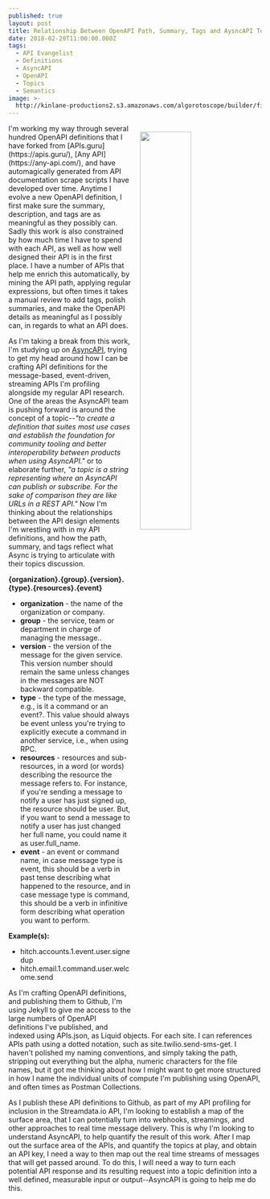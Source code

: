 ```yaml
---
published: true
layout: post
title: Relationship Between OpenAPI Path, Summary, Tags and AysncAPI Topics
date: 2018-02-20T11:00:00.000Z
tags:
  - API Evangelist
  - Definitions
  - AsyncAPI
  - OpenAPI
  - Topics
  - Semantics
image: >-
  http://kinlane-productions2.s3.amazonaws.com/algorotoscope/builder/filtered/23_160_800_500_0_max_0_-5_-1.jpg
---
```

<p><img src="http://kinlane-productions2.s3.amazonaws.com/algorotoscope/builder/filtered/23_160_800_500_0_max_0_-5_-1.jpg" align="right" width="45%" style="padding: 15px;" /></p>I'm working my way through several hundred OpenAPI definitions that I have forked from [APIs.guru](https://apis.guru/), [Any API](https://any-api.com/), and have automagically generated from API documentation scrape scripts I have developed over time. Anytime I evolve a new OpenAPI definition, I first make sure the summary, description, and tags are as meaningful as they possibly can. Sadly this work is also constrained by how much time I have to spend with each API, as well as how well designed their API is in the first place. I have a number of APIs that help me enrich this automatically, by mining the API path, applying regular expressions, but often times it takes a manual review to add tags, polish summaries, and make the OpenAPI details as meaningful as I possibly can, in regards to what an API does.

As I'm taking a break from this work, I'm studying up on [AsyncAPI](https://www.asyncapi.com/), trying to get my head around how I can be crafting API definitions for the message-based, event-driven, streaming APIs I'm profiling alongside my regular API research. One of the areas the AsyncAPI team is pushing forward is around the concept of a topic--_"to create a definition that suites most use cases and establish the foundation for community tooling and better interoperability between products when using AsyncAPI."_ or to elaborate further, _"a topic is a string representing where an AsyncAPI can publish or subscribe. For the sake of comparison they are like URLs in a REST API."_ Now I'm thinking about the relationships between the API design elements I'm wrestling with in my API definitions, and how the path, summary, and tags reflect what Async is trying to articulate with their topics discussion.

**{organization}.{group}.{version}.{type}.{resources}.{event}**

- **organization** - the name of the organization or company.
- **group** - the service, team or department in charge of managing the message..
- **version** - the version of the message for the given service. This version number should remain the same unless changes in the messages are NOT backward compatible.
- **type** - the type of the message, e.g., is it a command or an event?. This value should always be event unless you're trying to explicitly execute a command in another service, i.e., when using RPC.
- **resources** - resources and sub-resources, in a word (or words) describing the resource the message refers to. For instance, if you're sending a message to notify a user has just signed up, the resource should be user. But, if you want to send a message to notify a user has just changed her full name, you could name it as user.full_name.
- **event** - an event or command name, in case message type is event, this should be a verb in past tense describing what happened to the resource, and in case message type is command, this should be a verb in infinitive form describing what operation you want to perform.

**Example(s):**

- hitch.accounts.1.event.user.signedup
- hitch.email.1.command.user.welcome.send

As I'm crafting OpenAPI definitions, and publishing them to Github, I'm using Jekyll to give me access to the large numbers of OpenAPI definitions I've published, and indexed using APIs.json, as Liquid objects. For each site. I can references APIs path using a dotted notation, such as site.twilio.send-sms-get. I haven't polished my naming conventions, and simply taking the path, stripping out everything but the alpha, numeric characters for the file names, but it got me thinking about how I might want to get more structured in how I name the individual units of compute I'm publishing using OpenAPI, and often times as Postman Collections. 

As I publish these API definitions to Github, as part of my API profiling for inclusion in the Streamdata.io API, I'm looking to establish a map of the surface area, that I can potentially turn into webhooks, streamings, and other approaches to real time message delivery. This is why I'm looking to understand AsyncAPI, to help quantify the result of this work. After I map out the surface area of the APIs, and quantify the topics at play, and obtain an API key, I need a way to then map out the real time streams of messages that will get passed around. To do this, I will need a way to turn each potential API response and its resulting request into a topic definition into a well defined, measurable input or output--AsyncAPI is going to help me do this.
